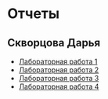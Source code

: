 # Отчеты
## Скворцова Дарья

- [Лабораторная работа 1](https://drive.google.com/file/d/1i5tCxNfbLurNeu6MQRA8kFpZIP2bwC1I/view?usp=sharing)
- [Лабораторная работа 2](https://drive.google.com/file/d/1W2qxd1q6QVn_h0oAREYua61nrZOsxVKu/view?usp=sharing)
- [Лабораторная работа 3](https://docs.google.com/document/d/15f7Hepw-gpp20Rca9LlZqdOyKtZbkFVeORXK5K57kMU/edit)
- [Лабораторная работа 4](https://docs.google.com/document/d/1knRVVCPilRKn4R_-6glsfNrDsS-ikmCHfugPEmmgLDg/edit)
